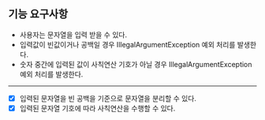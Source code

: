 ## 기능 요구사항
* 사용자는 문자열을 입력 받을 수 있다.
* 입력값이 빈값이거나 공백일 경우 IllegalArgumentException 예외 처리를 발생한다.
* 숫자 중간에 입력된 값이 사칙연산 기호가 아닐 경우 IllegalArgumentException 예외 처리를 발생한다.
---
* [x] 입력된 문자열을 빈 공백을 기준으로 문자열을 분리할 수 있다.
* [x] 입력된 문자열 기호에 따라 사칙연산을 수행할 수 있다.